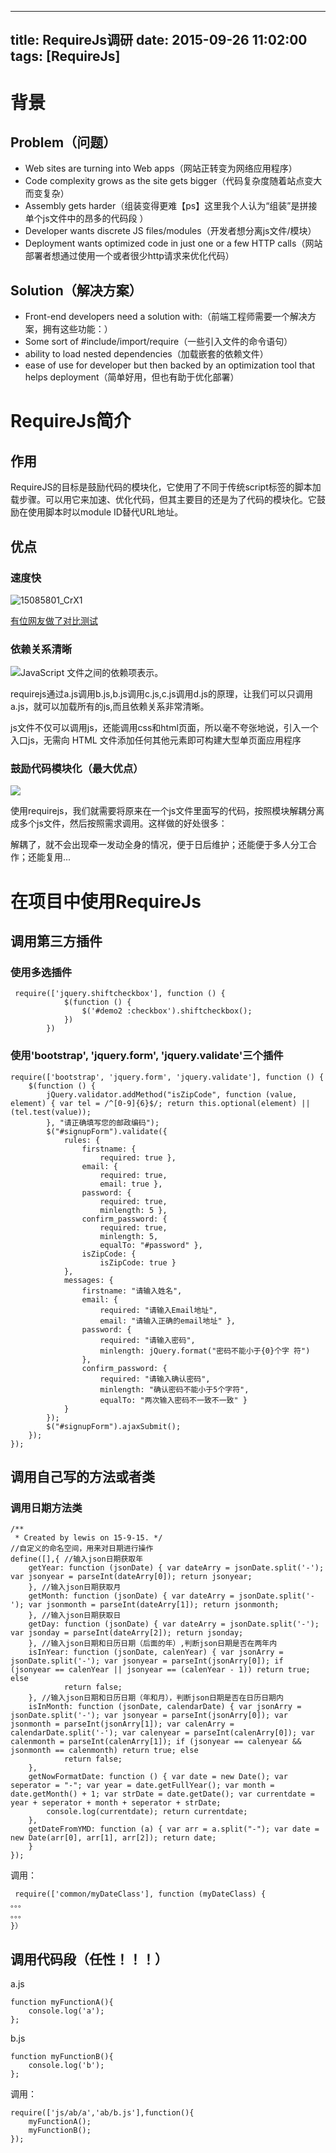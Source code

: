 ---title: RequireJs调研date: 2015-09-26 11:02:00tags: [RequireJs]---# 背景

## Problem（问题）

*   Web sites are turning into Web apps（网站正转变为网络应用程序）
*   Code complexity grows as the site gets bigger（代码复杂度随着站点变大而变复杂）
*   Assembly gets harder（组装变得更难【ps】这里我个人认为“组装”是拼接单个js文件中的昂多的代码段 ）
*   Developer wants discrete JS files/modules（开发者想分离js文件/模块）
*   Deployment wants optimized code in just one or a few HTTP calls（网站部署者想通过使用一个或者很少http请求来优化代码）

## Solution（解决方案） 

*   Front-end developers need a solution with:（前端工程师需要一个解决方案，拥有这些功能：）
*   Some sort of #include/import/require（一些引入文件的命令语句）
*   ability to load nested dependencies（加载嵌套的依赖文件）
*   ease of use for developer but then backed by an optimization tool that helps deployment（简单好用，但也有助于优化部署） 

# RequireJs简介

## 作用 

RequireJS的目标是鼓励代码的模块化，它使用了不同于传统script标签的脚本加载步骤。可以用它来加速、优化代码，但其主要目的还是为了代码的模块化。它鼓励在使用脚本时以module ID替代URL地址。

## 优点 

### 速度快

![15085801_CrX1](http://images.cnitblog.com/blog/139239/201408/131435005307505.png "15085801_CrX1")

[有位网友做了对比测试](http://www.cnblogs.com/powertoolsteam/p/RequireJS_wijmo.html)

### 依赖关系清晰

![JavaScript 文件之间的依赖项表示。](http://wwwimages.adobe.com/content/dam/Adobe/en/devnet/html5/articles/javascript-architecture-requirejs-dependency-management/fig01.png "JavaScript 文件之间的依赖项表示。")

requirejs通过a.js调用b.js,b.js调用c.js,c.js调用d.js的原理，让我们可以只调用a.js，就可以加载所有的js,而且依赖关系非常清晰。  

js文件不仅可以调用js，还能调用css和html页面，所以毫不夸张地说，引入一个入口js，无需向 HTML 文件添加任何其他元素即可构建大型单页面应用程序

### 鼓励代码模块化（最大优点）

![](https://ws1.sinaimg.cn/large/83900b4egw1f9yh3r2e1xj209907zjrt.jpg)

使用requirejs，我们就需要将原来在一个js文件里面写的代码，按照模块解耦分离成多个js文件，然后按照需求调用。这样做的好处很多：

解耦了，就不会出现牵一发动全身的情况，便于日后维护；还能便于多人分工合作；还能复用...

# 在项目中使用RequireJs

## 调用第三方插件

### 使用多选插件

```
 require(['jquery.shiftcheckbox'], function () {
            $(function () {
                $('#demo2 :checkbox').shiftcheckbox();
            })
        })
```

### 使用'bootstrap', 'jquery.form', 'jquery.validate'三个插件

```
require(['bootstrap', 'jquery.form', 'jquery.validate'], function () {
    $(function () {
        jQuery.validator.addMethod("isZipCode", function (value, element) { var tel = /^[0-9]{6}$/; return this.optional(element) || (tel.test(value));
        }, "请正确填写您的邮政编码");
        $("#signupForm").validate({
            rules: {
                firstname: {
                    required: true },
                email: {
                    required: true,
                    email: true },
                password: {
                    required: true,
                    minlength: 5 },
                confirm_password: {
                    required: true,
                    minlength: 5,
                    equalTo: "#password" },
                isZipCode: {
                    isZipCode: true }
            },
            messages: {
                firstname: "请输入姓名",
                email: {
                    required: "请输入Email地址",
                    email: "请输入正确的email地址" },
                password: {
                    required: "请输入密码",
                    minlength: jQuery.format("密码不能小于{0}个字 符")
                },
                confirm_password: {
                    required: "请输入确认密码",
                    minlength: "确认密码不能小于5个字符",
                    equalTo: "两次输入密码不一致不一致" }
            }
        });
        $("#signupForm").ajaxSubmit();
    });
});
```

## 调用自己写的方法或者类

### 调用日期方法类

```
/**
 * Created by lewis on 15-9-15. */
//自定义的命名空间，用来对日期进行操作
define([],{ //输入json日期获取年
    getYear: function (jsonDate) { var dateArry = jsonDate.split('-'); var jsonyear = parseInt(dateArry[0]); return jsonyear;
    }, //输入json日期获取月
    getMonth: function (jsonDate) { var dateArry = jsonDate.split('-'); var jsonmonth = parseInt(dateArry[1]); return jsonmonth;
    }, //输入json日期获取日
    getDay: function (jsonDate) { var dateArry = jsonDate.split('-'); var jsonday = parseInt(dateArry[2]); return jsonday;
    }, //输入json日期和日历日期（后面的年）,判断json日期是否在两年内
    isInYear: function (jsonDate, calenYear) { var jsonArry = jsonDate.split('-'); var jsonyear = parseInt(jsonArry[0]); if (jsonyear == calenYear || jsonyear == (calenYear - 1)) return true; else
            return false;
    }, //输入json日期和日历日期（年和月），判断json日期是否在日历日期内
    isInMonth: function (jsonDate, calendarDate) { var jsonArry = jsonDate.split('-'); var jsonyear = parseInt(jsonArry[0]); var jsonmonth = parseInt(jsonArry[1]); var calenArry = calendarDate.split('-'); var calenyear = parseInt(calenArry[0]); var calenmonth = parseInt(calenArry[1]); if (jsonyear == calenyear && jsonmonth == calenmonth) return true; else
            return false;
    },
    getNowFormatDate: function () { var date = new Date(); var seperator = "-"; var year = date.getFullYear(); var month = date.getMonth() + 1; var strDate = date.getDate(); var currentdate = year + seperator + month + seperator + strDate;
        console.log(currentdate); return currentdate;
    },
    getDateFromYMD: function (a) { var arr = a.split("-"); var date = new Date(arr[0], arr[1], arr[2]); return date;
    }
});
```

调用：

```
 require(['common/myDateClass'], function (myDateClass) {
。。。
。。。
}）
```

## 调用代码段（任性！！！）

a.js

```
function myFunctionA(){
    console.log('a');
};
```

b.js

```
function myFunctionB(){
    console.log('b');
};
```

调用：

```
require(['js/ab/a','ab/b.js'],function(){
    myFunctionA();
    myFunctionB();
});
```